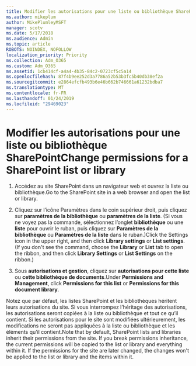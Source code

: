 ```yaml
---
title: Modifier les autorisations pour une liste ou bibliothèque SharePoint
ms.author: mikeplum
author: MikePlumleyMSFT
manager: scotv
ms.date: 5/17/2018
ms.audience: Admin
ms.topic: article
ROBOTS: NOINDEX, NOFOLLOW
localization_priority: Priority
ms.collection: Adm_O365
ms.custom: Adm_O365
ms.assetid: 1cb414cf-a4a4-4b35-84c2-0723cf5c5a14
ms.openlocfilehash: 87f4b9ee252d3a7786a52b53b3fc5b40db38ef2a
ms.sourcegitcommit: e2864efcfb493b6e46b662b746661a61232bdba7
ms.translationtype: MT
ms.contentlocale: fr-FR
ms.lasthandoff: 01/24/2019
ms.locfileid: "29469023"
---
```

# <a name="change-permissions-for-a-sharepoint-list-or-library"></a><span data-ttu-id="1746b-102">Modifier les autorisations pour une liste ou bibliothèque SharePoint</span><span class="sxs-lookup"><span data-stu-id="1746b-102">Change permissions for a SharePoint list or library</span></span>

1. <span data-ttu-id="1746b-103">Accédez au site SharePoint dans un navigateur web et ouvrez la liste ou bibliothèque.</span><span class="sxs-lookup"><span data-stu-id="1746b-103">Go to the SharePoint site in a web browser and open the list or library.</span></span>
    
2. <span data-ttu-id="1746b-p101">Cliquez sur l’icône Paramètres dans le coin supérieur droit, puis cliquez sur **paramètres de la bibliothèque** ou **paramètres de la liste**. (Si vous ne voyez pas la commande, sélectionnez l’onglet **bibliothèque** ou une **liste** pour ouvrir le ruban, puis cliquez sur **Paramètres de la bibliothèque** ou **Paramètres de la liste** dans le ruban.)</span><span class="sxs-lookup"><span data-stu-id="1746b-p101">Click the Settings icon in the upper right, and then click **Library settings** or **List settings**. (If you don't see the command, choose the **Library** or **List** tab to open the ribbon, and then click **Library Settings** or **List Settings** on the ribbon.)</span></span> 
    
3. <span data-ttu-id="1746b-106">Sous **autorisations et gestion**, cliquez sur **autorisations pour cette liste** ou **cette bibliothèque de documents**.</span><span class="sxs-lookup"><span data-stu-id="1746b-106">Under **Permissions and Management**, click **Permissions for this list** or **Permissions for this document library**.</span></span>
    
<span data-ttu-id="1746b-p102">Notez que par défaut, les listes SharePoint et les bibliothèques héritent leurs autorisations du site. Si vous interrompez l’héritage des autorisations, les autorisations seront copiées à la liste ou bibliothèque et tout ce qu’il contient. Si les autorisations pour le site sont modifiées ultérieurement, les modifications ne seront pas appliquées à la liste ou bibliothèque et les éléments qu’il contient.</span><span class="sxs-lookup"><span data-stu-id="1746b-p102">Note that by default, SharePoint lists and libraries inherit their permissions from the site. If you break permissions inheritance, the current permissions will be copied to the list or library and everything within it. If the permissions for the site are later changed, the changes won't be applied to the list or library and the items within it.</span></span>
  

